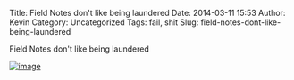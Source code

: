 Title: Field Notes don't like being laundered
Date: 2014-03-11 15:53
Author: Kevin
Category: Uncategorized
Tags: fail, shit
Slug: field-notes-dont-like-being-laundered

Field Notes don't like being laundered

[![image](/images/2014/03/wpid-wp-1394549450633.jpg "wp-1394549450633.jpg")](/images/2014/03/wpid-wp-1394549450633.jpg)
